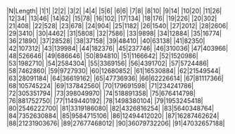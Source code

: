 |N|Length|
|1|1|
|2|2|
|3|2|
|4|4|
|5|6|
|6|6|
|7|8|
|8|10|
|9|14|
|10|20|
|11|26|
|12|34|
|13|46|
|14|62|
|15|78|
|16|102|
|17|134|
|18|176|
|19|226|
|20|302|
|21|408|
|22|528|
|23|678|
|24|904|
|25|1182|
|26|1540|
|27|2012|
|28|2606|
|29|3410|
|30|4462|
|31|5808|
|32|7586|
|33|9898|
|34|12884|
|35|16774|
|36|21890|
|37|28528|
|38|37158|
|39|48410|
|40|63138|
|41|82350|
|42|107312|
|43|139984|
|44|182376|
|45|237746|
|46|310036|
|47|403966|
|48|526646|
|49|686646|
|50|894810|
|51|1166642|
|52|1520986|
|53|1982710|
|54|2584304|
|55|3369156|
|56|4391702|
|57|5724486|
|58|7462860|
|59|9727930|
|60|12680852|
|61|16530884|
|62|21549544|
|63|28091184|
|64|36619162|
|65|47736936|
|66|62226614|
|67|81117366|
|68|105745224|
|69|137842560|
|70|179691598|
|71|234241786|
|72|305351794|
|73|398049970|
|74|518891358|
|75|676414798|
|76|881752750|
|77|1149440192|
|78|1498380104|
|79|1953245418|
|80|2546222700|
|81|3319186080|
|82|4326816254|
|83|5640348764|
|84|7352630884|
|85|9584715106|
|86|12494412020|
|87|16287462624|
|88|21231903676|
|89|27677468012|
|90|36079732206|
|91|47032657188|
